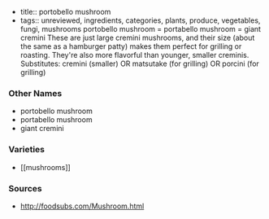 - title:: portobello mushroom
- tags:: unreviewed, ingredients, categories, plants, produce, vegetables, fungi, mushrooms
portobello mushroom = portabello mushroom = giant cremini These are just large cremini mushrooms, and their size (about the same as a hamburger patty) makes them perfect for grilling or roasting. They're also more flavorful than younger, smaller creminis. Substitutes: cremini (smaller) OR matsutake (for grilling) OR porcini (for grilling)

### Other Names

* portobello mushroom
* portabello mushroom
* giant cremini

### Varieties

* [[mushrooms]]

### Sources
* http://foodsubs.com/Mushroom.html
